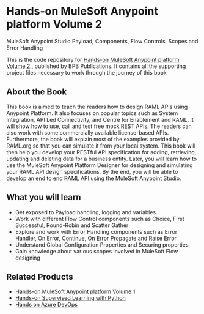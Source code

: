 # Hands-on MuleSoft Anypoint platform Volume 2

MuleSoft Anypoint Studio Payload, Components, Flow Controls, Scopes and Error Handling

This is the code repository for [Hands-on MuleSoft Anypoint platform Volume 2
](https://bpbonline.com/products/hands-on-mulesoft-anypoint-platform-volume-2?_pos=1&_sid=244b45524&_ss=r), published by BPB Publications. It contains all the supporting project files necessary to work through the journey of this book

## About the Book
This book is aimed to teach the readers how to design RAML APIs using Anypoint Platform. It also focuses on popular topics such as System Integration, API Led Connectivity, and Centre for Enablement and RAML. It will show how to use, call and test free mock REST APIs. The readers can also work with some commercially available license-based APIs.
Furthermore, the book will explain most of the examples provided by RAML.org so that you can simulate it from your local system. This book will then help you develop your RESTful API specification for adding, retrieving, updating and deleting data for a business entity. Later, you will learn how to use the MuleSoft Anypoint Platform Designer for designing and simulating your RAML API design specifications. By the end, you will be able to develop an end to end RAML API using the MuleSoft Anypoint Studio.

## What you will learn
* Get exposed to Payload handling, logging and variables.
* Work with different Flow Control components such as Choice, First Successful, Round-Robin and Scatter Gather
* Explore and work with Error Handling components such as Error Handler, On Error, Continue, On Error Propagate and Raise Error
* Understand Global Configuration Properties and Securing properties
* Gain knowledge about various scopes involved in MuleSoft Flow designing

## Related Products

* [Hands-on MuleSoft Anypoint platform Volume 1](https://bpbonline.com/products/hands-on-mulesoft-anypoint-platform-volume-1?_pos=2&_sid=244b45524&_ss=r)
* [Hands-on Supervised Learning with Python](https://bpbonline.com/products/hands-on-supervised-learning-with-python?_pos=3&_sid=e4b866201&_ss=r)
* [Hands on Azure DevOps](https://bpbonline.com/products/azure-devops-web-applications-book-ebook?_pos=1&_sid=e4b866201&_ss=r)
